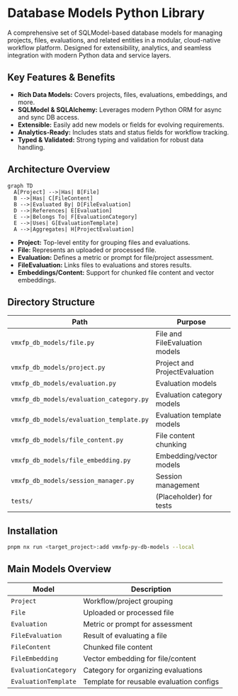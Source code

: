 # Database Models Python Library

A comprehensive set of SQLModel-based database models for managing projects, files, evaluations, and related entities in a modular, cloud-native workflow platform. Designed for extensibility, analytics, and seamless integration with modern Python data and service layers.

## Key Features & Benefits

- **Rich Data Models:** Covers projects, files, evaluations, embeddings, and more.
- **SQLModel & SQLAlchemy:** Leverages modern Python ORM for async and sync DB access.
- **Extensible:** Easily add new models or fields for evolving requirements.
- **Analytics-Ready:** Includes stats and status fields for workflow tracking.
- **Typed & Validated:** Strong typing and validation for robust data handling.

## Architecture Overview

```mermaid
graph TD
  A[Project] -->|Has| B[File]
  B -->|Has| C[FileContent]
  B -->|Evaluated By| D[FileEvaluation]
  D -->|References| E[Evaluation]
  E -->|Belongs To| F[EvaluationCategory]
  E -->|Uses| G[EvaluationTemplate]
  A -->|Aggregates| H[ProjectEvaluation]
```

- **Project:** Top-level entity for grouping files and evaluations.
- **File:** Represents an uploaded or processed file.
- **Evaluation:** Defines a metric or prompt for file/project assessment.
- **FileEvaluation:** Links files to evaluations and stores results.
- **Embeddings/Content:** Support for chunked file content and vector embeddings.

## Directory Structure

| Path                                     | Purpose                        |
| ---------------------------------------- | ------------------------------ |
| `vmxfp_db_models/file.py`                | File and FileEvaluation models |
| `vmxfp_db_models/project.py`             | Project and ProjectEvaluation  |
| `vmxfp_db_models/evaluation.py`          | Evaluation models              |
| `vmxfp_db_models/evaluation_category.py` | Evaluation category models     |
| `vmxfp_db_models/evaluation_template.py` | Evaluation template models     |
| `vmxfp_db_models/file_content.py`        | File content chunking          |
| `vmxfp_db_models/file_embedding.py`      | Embedding/vector models        |
| `vmxfp_db_models/session_manager.py`     | Session management             |
| `tests/`                                 | (Placeholder) for tests        |

## Installation

```bash
pnpm nx run <target_project>:add vmxfp-py-db-models --local
```

## Main Models Overview

| Model                | Description                              |
| -------------------- | ---------------------------------------- |
| `Project`            | Workflow/project grouping                |
| `File`               | Uploaded or processed file               |
| `Evaluation`         | Metric or prompt for assessment          |
| `FileEvaluation`     | Result of evaluating a file              |
| `FileContent`        | Chunked file content                     |
| `FileEmbedding`      | Vector embedding for file/content        |
| `EvaluationCategory` | Category for organizing evaluations      |
| `EvaluationTemplate` | Template for reusable evaluation configs |
